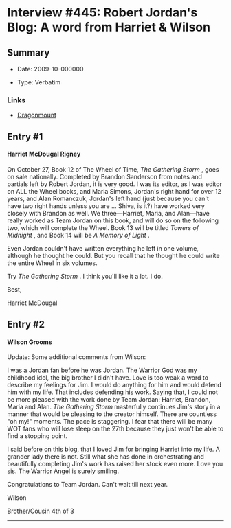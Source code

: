 # Interview #445: Robert Jordan's Blog: A word from Harriet & Wilson

## Summary

- Date: 2009-10-000000

- Type: Verbatim

### Links

- [Dragonmount](http://www.dragonmount.com/forums/blog/4/entry-396-a-word-from-harriet-wilson/)


## Entry #1

#### Harriet McDougal Rigney

On October 27, Book 12 of The Wheel of Time,
*The Gathering Storm*
, goes on sale nationally. Completed by Brandon Sanderson from notes and partials left by Robert Jordan, it is very good. I was its editor, as I was editor on ALL the Wheel books, and Maria Simons, Jordan's right hand for over 12 years, and Alan Romanczuk, Jordan's left hand (just because you can't have two right hands unless you are ... Shiva, is it?) have worked very closely with Brandon as well. We three—Harriet, Maria, and Alan—have really worked as Team Jordan on this book, and will do so on the following two, which will complete the Wheel. Book 13 will be titled
*Towers of Midnight*
, and Book 14 will be
*A Memory of Light*
.

Even Jordan couldn't have written everything he left in one volume, although he thought he could. But you recall that he thought he could write the entire Wheel in six volumes.

Try
*The Gathering Storm*
. I think you'll like it a lot. I do.

Best,
  
Harriet McDougal

## Entry #2

#### Wilson Grooms

Update: Some additional comments from Wilson:

I was a Jordan fan before he was Jordan. The Warrior God was my childhood idol, the big brother I didn't have. Love is too weak a word to describe my feelings for Jim. I would do anything for him and would defend him with my life. That includes defending his work. Saying that, I could not be more pleased with the work done by Team Jordan: Harriet, Brandon, Maria and Alan.
*The Gathering Storm*
masterfully continues Jim's story in a manner that would be pleasing to the creator himself. There are countless "oh my!" moments. The pace is staggering. I fear that there will be many WOT fans who will lose sleep on the 27th because they just won't be able to find a stopping point.

I said before on this blog, that I loved Jim for bringing Harriet into my life. A grander lady there is not. Still what she has done in orchestrating and beautifully completing Jim's work has raised her stock even more. Love you sis. The Warrior Angel is surely smiling.

Congratulations to Team Jordan. Can't wait till next year.

Wilson
  
Brother/Cousin
4th of 3


---

